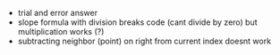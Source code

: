 * trial and error answer
* slope formula with division breaks code (cant divide by zero) but multiplication works (?)
* subtracting neighbor (point) on right from current index doesnt work 
